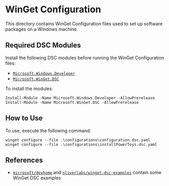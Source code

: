 # WinGet Configuration

This directory contains WinGet Configuration files used to set up software packages on a Windows machine.

## Required DSC Modules

Install the following DSC modules before running the WinGet Configuration files:

- [`Microsoft.Windows.Developer`](https://www.powershellgallery.com/packages/Microsoft.Windows.Developer/0.2.1-alpha)
- [`Microsoft.WinGet.DSC`](https://www.powershellgallery.com/packages/Microsoft.WinGet.DSC/1.8.1133-alpha)

To install the modules:

```pwsh
Install-Module -Name Microsoft.Windows.Developer -AllowPrerelease
Install-Module -Name Microsoft.WinGet.DSC -AllowPrerelease
```

## How to Use

To use, execute the following command:

```pwsh
winget configure --file .\configurations\configuration.dsc.yaml
winget configure --file .\configurations\installPowerToys.dsc.yaml
```

## References

- [`microsoft/devhome`](https://github.com/microsoft/devhome/tree/main/docs/sampleConfigurations)
  and [`oliverlabs/winget-dsc-examples`](https://github.com/oliverlabs/winget-dsc-examples)
  contain some WinGet DSC examples
